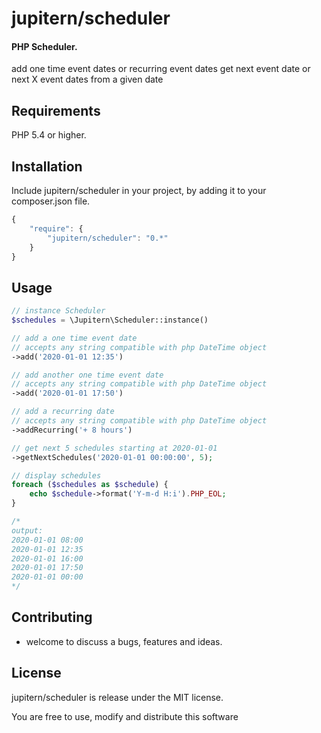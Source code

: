 # jupitern/scheduler
#### PHP Scheduler.

add one time event dates or recurring event dates
get next event date or next X event dates from a given date

## Requirements

PHP 5.4 or higher.

## Installation

Include jupitern/scheduler in your project, by adding it to your composer.json file.
```javascript
{
    "require": {
        "jupitern/scheduler": "0.*"
    }
}
```

## Usage
```php
// instance Scheduler
$schedules = \Jupitern\Scheduler::instance()

// add a one time event date
// accepts any string compatible with php DateTime object
->add('2020-01-01 12:35')

// add another one time event date
// accepts any string compatible with php DateTime object
->add('2020-01-01 17:50')

// add a recurring date
// accepts any string compatible with php DateTime object
->addRecurring('+ 8 hours')

// get next 5 schedules starting at 2020-01-01
->getNextSchedules('2020-01-01 00:00:00', 5);

// display schedules
foreach ($schedules as $schedule) {
    echo $schedule->format('Y-m-d H:i').PHP_EOL;
}

/*
output:
2020-01-01 08:00
2020-01-01 12:35
2020-01-01 16:00
2020-01-01 17:50
2020-01-01 00:00
*/

```

## Contributing

 - welcome to discuss a bugs, features and ideas.

## License

jupitern/scheduler is release under the MIT license.

You are free to use, modify and distribute this software

